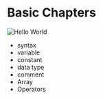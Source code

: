 # Basic Chapters

![Hello World](https://onecompiler.com/php/3yvruhf2t)

- syntax
- variable
- constant
- data type
- comment
- Array
- Operators
